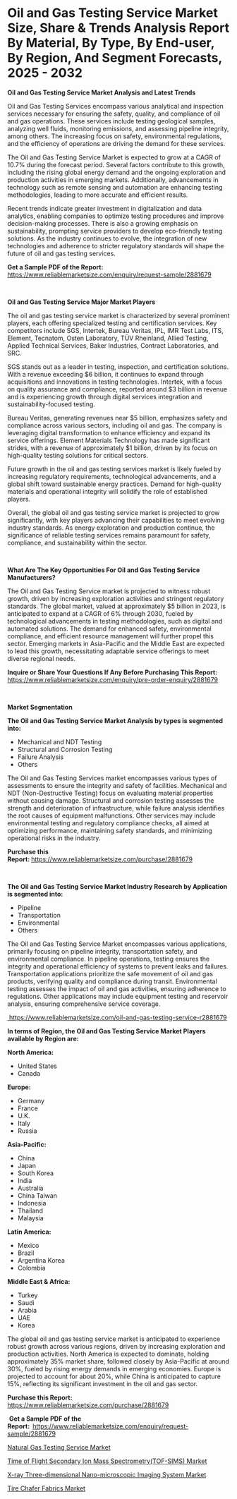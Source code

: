 <p><h1>Oil and Gas Testing Service Market Size, Share & Trends Analysis Report By Material, By Type, By End-user, By Region, And Segment Forecasts, 2025 - 2032</h1></p><p><strong>Oil and Gas Testing Service Market Analysis and Latest Trends</strong></p>
<p><p>Oil and Gas Testing Services encompass various analytical and inspection services necessary for ensuring the safety, quality, and compliance of oil and gas operations. These services include testing geological samples, analyzing well fluids, monitoring emissions, and assessing pipeline integrity, among others. The increasing focus on safety, environmental regulations, and the efficiency of operations are driving the demand for these services.</p><p>The Oil and Gas Testing Service Market is expected to grow at a CAGR of 10.7% during the forecast period. Several factors contribute to this growth, including the rising global energy demand and the ongoing exploration and production activities in emerging markets. Additionally, advancements in technology such as remote sensing and automation are enhancing testing methodologies, leading to more accurate and efficient results.</p><p>Recent trends indicate greater investment in digitalization and data analytics, enabling companies to optimize testing procedures and improve decision-making processes. There is also a growing emphasis on sustainability, prompting service providers to develop eco-friendly testing solutions. As the industry continues to evolve, the integration of new technologies and adherence to stricter regulatory standards will shape the future of oil and gas testing services.</p></p>
<p><strong>Get a Sample PDF of the Report:&nbsp;</strong> <a href="https://www.reliablemarketsize.com/enquiry/request-sample/2881679?utm_campaign=1999&utm_medium=2&utm_source=Github&utm_content=ia&utm_term=12032025&utm_id=oil-and-gas-testing-service">https://www.reliablemarketsize.com/enquiry/request-sample/2881679</a></p>
<p>&nbsp;</p>
<p><strong>Oil and Gas Testing Service Major Market Players</strong></p>
<p><p>The oil and gas testing service market is characterized by several prominent players, each offering specialized testing and certification services. Key competitors include SGS, Intertek, Bureau Veritas, IPL, IMR Test Labs, ITS, Element, Tecnatom, Osten Laboratory, TÜV Rheinland, Allied Testing, Applied Technical Services, Baker Industries, Contract Laboratories, and SRC.</p><p>SGS stands out as a leader in testing, inspection, and certification solutions. With a revenue exceeding $6 billion, it continues to expand through acquisitions and innovations in testing technologies. Intertek, with a focus on quality assurance and compliance, reported around $3 billion in revenue and is experiencing growth through digital services integration and sustainability-focused testing.</p><p>Bureau Veritas, generating revenues near $5 billion, emphasizes safety and compliance across various sectors, including oil and gas. The company is leveraging digital transformation to enhance efficiency and expand its service offerings. Element Materials Technology has made significant strides, with a revenue of approximately $1 billion, driven by its focus on high-quality testing solutions for critical sectors.</p><p>Future growth in the oil and gas testing services market is likely fueled by increasing regulatory requirements, technological advancements, and a global shift toward sustainable energy practices. Demand for high-quality materials and operational integrity will solidify the role of established players.</p><p>Overall, the global oil and gas testing service market is projected to grow significantly, with key players advancing their capabilities to meet evolving industry standards. As energy exploration and production continue, the significance of reliable testing services remains paramount for safety, compliance, and sustainability within the sector.</p></p>
<p>&nbsp;</p>
<p><strong>What Are The Key Opportunities For Oil and Gas Testing Service Manufacturers?</strong></p>
<p><p>The Oil and Gas Testing Service market is projected to witness robust growth, driven by increasing exploration activities and stringent regulatory standards. The global market, valued at approximately $5 billion in 2023, is anticipated to expand at a CAGR of 6% through 2030, fueled by technological advancements in testing methodologies, such as digital and automated solutions. The demand for enhanced safety, environmental compliance, and efficient resource management will further propel this sector. Emerging markets in Asia-Pacific and the Middle East are expected to lead this growth, necessitating adaptable service offerings to meet diverse regional needs.</p></p>
<p><strong>Inquire or Share Your Questions If Any Before Purchasing This Report:</strong> <a href="https://www.reliablemarketsize.com/enquiry/pre-order-enquiry/2881679?utm_campaign=1999&utm_medium=2&utm_source=Github&utm_content=ia&utm_term=12032025&utm_id=oil-and-gas-testing-service">https://www.reliablemarketsize.com/enquiry/pre-order-enquiry/2881679</a></p>
<p>&nbsp;</p>
<p><strong>Market Segmentation</strong></p>
<p><strong>The Oil and Gas Testing Service Market Analysis by types is segmented into:</strong></p>
<p><ul><li>Mechanical and NDT Testing</li><li>Structural and Corrosion Testing</li><li>Failure Analysis</li><li>Others</li></ul></p>
<p><p>The Oil and Gas Testing Services market encompasses various types of assessments to ensure the integrity and safety of facilities. Mechanical and NDT (Non-Destructive Testing) focus on evaluating material properties without causing damage. Structural and corrosion testing assesses the strength and deterioration of infrastructure, while failure analysis identifies the root causes of equipment malfunctions. Other services may include environmental testing and regulatory compliance checks, all aimed at optimizing performance, maintaining safety standards, and minimizing operational risks in the industry.</p></p>
<p><strong>Purchase this Report:&nbsp;</strong><a href="https://www.reliablemarketsize.com/purchase/2881679?utm_campaign=1999&utm_medium=2&utm_source=Github&utm_content=ia&utm_term=12032025&utm_id=oil-and-gas-testing-service">https://www.reliablemarketsize.com/purchase/2881679</a></p>
<p>&nbsp;</p>
<p><strong>The Oil and Gas Testing Service Market Industry Research by Application is segmented into:</strong></p>
<p><ul><li>Pipeline</li><li>Transportation</li><li>Environmental</li><li>Others</li></ul></p>
<p><p>The Oil and Gas Testing Service Market encompasses various applications, primarily focusing on pipeline integrity, transportation safety, and environmental compliance. In pipeline operations, testing ensures the integrity and operational efficiency of systems to prevent leaks and failures. Transportation applications prioritize the safe movement of oil and gas products, verifying quality and compliance during transit. Environmental testing assesses the impact of oil and gas activities, ensuring adherence to regulations. Other applications may include equipment testing and reservoir analysis, ensuring comprehensive service coverage.</p></p>
<p><a href="https://www.reliablemarketsize.com/oil-and-gas-testing-service-r2881679?utm_campaign=1999&utm_medium=2&utm_source=Github&utm_content=ia&utm_term=12032025&utm_id=oil-and-gas-testing-service">&nbsp;https://www.reliablemarketsize.com/oil-and-gas-testing-service-r2881679</a></p>
<p><strong>In terms of Region, the Oil and Gas Testing Service Market Players available by Region are:</strong></p>
<p>
    <p> <strong> North America: </strong>
        <ul>
            <li>United States</li>
            <li>Canada</li>
        </ul>
        </p> 
    <p> <strong> Europe: </strong>
        <ul>
            <li>Germany</li>
            <li>France</li>
            <li>U.K.</li>
            <li>Italy</li>
            <li>Russia</li>
        </ul>
        </p> 
    <p> <strong> Asia-Pacific: </strong>
        <ul>
            <li>China</li>
            <li>Japan</li>
            <li>South Korea</li>
            <li>India</li>
            <li>Australia</li>
            <li>China Taiwan</li>
            <li>Indonesia</li>
            <li>Thailand</li>
            <li>Malaysia</li>
        </ul>
        </p> 
    <p> <strong> Latin America: </strong>
        <ul>
            <li>Mexico</li>
            <li>Brazil</li>
            <li>Argentina Korea</li>
            <li>Colombia</li>
        </ul>
        </p> 
    <p> <strong> Middle East & Africa: </strong>
        <ul>
            <li>Turkey</li>
            <li>Saudi</li>
            <li>Arabia</li>
            <li>UAE</li>
            <li>Korea</li>
        </ul>
    </p>
    </p>
<p><p>The global oil and gas testing service market is anticipated to experience robust growth across various regions, driven by increasing exploration and production activities. North America is expected to dominate, holding approximately 35% market share, followed closely by Asia-Pacific at around 30%, fueled by rising energy demands in emerging economies. Europe is projected to account for about 20%, while China is anticipated to capture 15%, reflecting its significant investment in the oil and gas sector.</p></p>
<p><strong>Purchase this Report: </strong><a href="https://www.reliablemarketsize.com/purchase/2881679?utm_campaign=1999&utm_medium=2&utm_source=Github&utm_content=ia&utm_term=12032025&utm_id=oil-and-gas-testing-service">https://www.reliablemarketsize.com/purchase/2881679</a></p>
<p>&nbsp;<strong>Get a Sample PDF of the Report:&nbsp;&nbsp;</strong><a href="https://www.reliablemarketsize.com/enquiry/request-sample/2881679?utm_campaign=1999&utm_medium=2&utm_source=Github&utm_content=ia&utm_term=12032025&utm_id=oil-and-gas-testing-service">https://www.reliablemarketsize.com/enquiry/request-sample/2881679</a></p>
<p><strong></strong></p>
<p><p><a href="https://github.com/Mayankdeswa/Market-Research-Report-List-1/blob/main/natural-gas-testing-service-market.md?utm_campaign=1999&utm_medium=2&utm_source=Github&utm_content=ia&utm_term=12032025&utm_id=oil-and-gas-testing-service">Natural Gas Testing Service Market</a></p><p><a href="https://github.com/mafuzakirju/Market-Research-Report-List-1/blob/main/time-of-flight-secondary-ion-mass-spectrometrytof-sims-market.md?utm_campaign=1999&utm_medium=2&utm_source=Github&utm_content=ia&utm_term=12032025&utm_id=oil-and-gas-testing-service">Time of Flight Secondary Ion Mass Spectrometry(TOF-SIMS) Market</a></p><p><a href="https://github.com/pizolina/Market-Research-Report-List-7/blob/main/x-ray-three-dimensional-nano-microscopic-imaging-system-market.md?utm_campaign=1999&utm_medium=2&utm_source=Github&utm_content=ia&utm_term=12032025&utm_id=oil-and-gas-testing-service">X-ray Three-dimensional Nano-microscopic Imaging System Market</a></p><p><a href="https://github.com/cherrivacius/Market-Research-Report-List-1/blob/main/tire-chafer-fabrics-market.md?utm_campaign=1999&utm_medium=2&utm_source=Github&utm_content=ia&utm_term=12032025&utm_id=oil-and-gas-testing-service">Tire Chafer Fabrics Market</a></p></p>